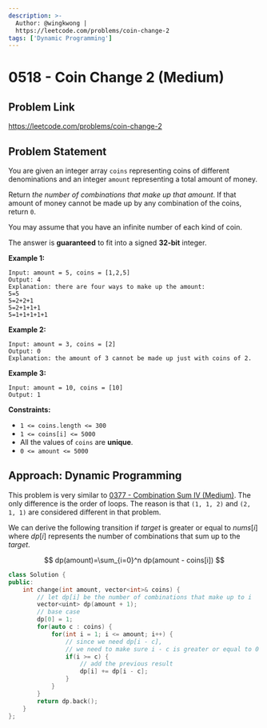 ```yaml
---
description: >-
  Author: @wingkwong |
  https://leetcode.com/problems/coin-change-2
tags: ['Dynamic Programming']
---
```


# 0518 - Coin Change 2 (Medium)

## Problem Link

https://leetcode.com/problems/coin-change-2

## Problem Statement

You are given an integer array `coins` representing coins of different denominations and an integer `amount` representing a total amount of money.

Return _the number of combinations that make up that amount_. If that amount of money cannot be made up by any combination of the coins, return `0`.

You may assume that you have an infinite number of each kind of coin.

The answer is **guaranteed** to fit into a signed **32-bit** integer.

**Example 1:**

```
Input: amount = 5, coins = [1,2,5]
Output: 4
Explanation: there are four ways to make up the amount:
5=5
5=2+2+1
5=2+1+1+1
5=1+1+1+1+1
```

**Example 2:**

```
Input: amount = 3, coins = [2]
Output: 0
Explanation: the amount of 3 cannot be made up just with coins of 2.
```

**Example 3:**

```
Input: amount = 10, coins = [10]
Output: 1
```

**Constraints:**

* `1 <= coins.length <= 300`
* `1 <= coins[i] <= 5000`
* All the values of `coins` are **unique**.
* `0 <= amount <= 5000`

## Approach: Dynamic Programming

This problem is very similar to [0377 - Combination Sum IV (Medium)](https://leetcode.com/problems/combination-sum-iv/). The only difference is the order of loops. The reason is that `(1, 1, 2)` and `(2, 1, 1)` are considered different in that problem.

We can derive the following transition if $target$ is greater or equal to $nums[i]$ where $dp[i]$ represents the number of combinations that sum up to the $target$.

$$
dp(amount)=\sum_{i=0}^n dp(amount - coins[i])
$$

<SolutionAuthor name="@wingkwong"/>

```cpp
class Solution {
public:
    int change(int amount, vector<int>& coins) {
        // let dp[i] be the number of combinations that make up to i
        vector<uint> dp(amount + 1);
        // base case
        dp[0] = 1;
        for(auto c : coins) {
            for(int i = 1; i <= amount; i++) {
                // since we need dp[i - c], 
                // we need to make sure i - c is greater or equal to 0
                if(i >= c) {
                    // add the previous result
                    dp[i] += dp[i - c];
                }
            }
        }
        return dp.back();
    }
};
```
